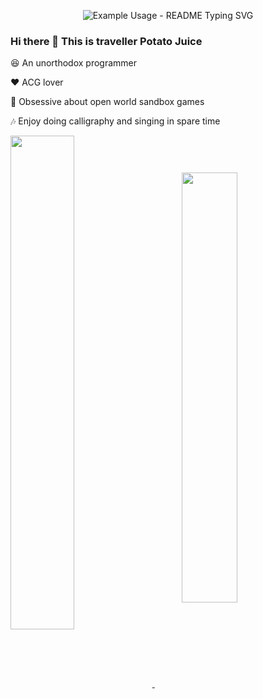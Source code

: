
<p align="center">
 
  <img src="https://readme-typing-svg.demolab.com?font=Madimi+One&pause=1000&color=26C7D7&center=true&vCenter=true&random=false&width=500&lines=May+all+the+beauty+be+blessed" alt="Example Usage - README Typing SVG">
  
</p>



### Hi there 👋 This is traveller Potato Juice

:satisfied: An unorthodox programmer

:heart: ACG lover

:cherry_blossom: Obsessive about open world sandbox games 

:notes: Enjoy doing calligraphy and singing in spare time

<a href="https://github.com/travellerPotatoJuice">
<img width=45% align="center" src="https://github-readme-stats.vercel.app/api/top-langs/?username=travellerPotatoJuice&layout=compact&title_color=3480ea&text_color=3480ea&border_color=eaeaea&bg_color=00000000" />
</a>
&nbsp&nbsp&nbsp&nbsp&nbsp&nbsp&nbsp&nbsp&nbsp&nbsp
<a href="https://github.com/travellerPotatoJuice">
<img width=42% align="center" src="https://github-readme-stats.vercel.app/api?username=travellerPotatoJuice&show_icons=true" />
</a>





